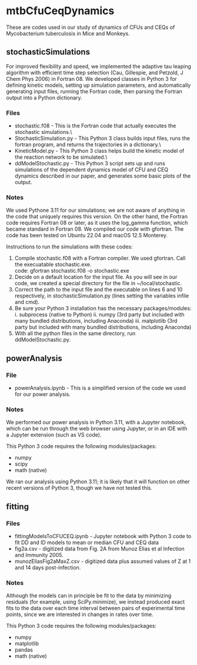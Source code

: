 # mtbCfuCeqDynamics
These are codes used in our study of dynamics of CFUs and CEQs of Mycobacterium tuberculosis in Mice and Monkeys.

## stochasticSimulations ##
For improved flexibility and speed, we implemented the adaptive tau leaping algorithm with efficient time step selection (Cau, Gillespie, and Petzold, J Chem Phys 2006) in Fortran 08. We developed classes in Python 3 for defining kinetic models, setting up simulation parameters, and automatically generating input files, running the Fortran code, then parsing the Fortran output into a Python dictionary.

### Files ###
* stochastic.f08 - This is the Fortran code that actually executes the stochastic simulations.\
* StochasticSimulation.py - This Python 3 class builds input files, runs the fortran program, and returns the trajectories in a dictionary.\
* KineticModel.py - This Python 3 class helps build the kinetic model of the reaction network to be simulated.\
* ddModelStochastic.py - This Python 3 script sets up and runs simulations of the dependent dynamics model of CFU and CEQ dynamics described in our paper, and generates some basic plots of the output.

### Notes ###

We used Pythone 3.11 for our simulations; we are not aware of anything in the code that uniquely requires this version. On the other hand, the Fortran code requires Fortran 08 or later, as it uses the log_gamma function, which became standard in Fortran 08. We compiled our code with gfortran. The code has been tested on Ubuntu 22.04 and macOS 12.5 Monterey.

Instructions to run the simulations with these codes:
1. Compile stochastic.f08 with a Fortran compiler. We used gfortran. Call the execuatable stochastic.exe.\
      code: gfortran stochastic.f08 -o stochastic.exe
2. Decide on a default location for the input file. As you will see in our code, we created a special directory for the file in ~/local/stochastic.
3. Correct the path to the input file and the executable on lines 6 and 10 respectively, in stochasticSimulation.py (lines setting the variables infile and cmd). 
4. Be sure your Python 3 installation has the necessary packages/modules:
  i. subprocess (native to Python)
  ii. numpy (3rd party but included with many bundled distributions, including Anaconda)
  iii. matplotlib (3rd party but included with many bundled distributions, including Anaconda)
5. With all the python files in the same directory, run ddModelStochastic.py.

## powerAnalysis ##

### File ###
* powerAnalysis.ipynb - This is a simplified version of the code we used for our power analysis.

### Notes ###

We performed our power analysis in Python 3.11, with a Jupyter notebook, which can be run through the web browser using Jupyter, or in an IDE with a Jupyter extension (such as VS code).

This Python 3 code requires the following modules/packages:
* numpy
* scipy
* math (native)

We ran our analysis using Python 3.11; it is likely that it will function on other recent versions of Python 3, though we have not tested this.

## fitting ##

### Files ###

* fittingModelsToCFUCEQ.ipynb - Jupyter notebook with Python 3 code to fit DD and ID models to mean or median CFU and CEQ data
* fig2a.csv  - digitized data from Fig. 2A from Munoz Elias et al Infection and Immunity 2005.
* munozEliasFig2aMaxZ.csv - digitized data plus assumed values of Z at 1 and 14 days post-infection.

### Notes ###

Although the models can in principle be fit to the data by minimizing residuals (for example, using SciPy.minimize), we instead produced exact fits to the data over each time interval between pairs of experimental time points, since we are interested in changes in rates over time.

This Python 3 code requires the following modules/packages:
* numpy
* matplotlib
* pandas
* math (native)
